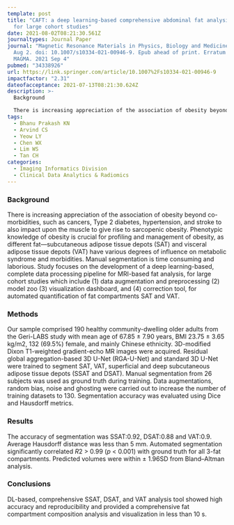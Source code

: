 ```yaml
---
template: post
title: "CAFT: a deep learning‑based comprehensive abdominal fat analysis tool
  for large cohort studies"
date: 2021-08-02T08:21:30.561Z
journaltypes: Journal Paper
journal: "Magnetic Resonance Materials in Physics, Biology and Medicine, 2021
  Aug 2. doi: 10.1007/s10334-021-00946-9. Epub ahead of print. Erratum in:
  MAGMA. 2021 Sep 4"
pubmed: "34338926"
url: https://link.springer.com/article/10.1007%2Fs10334-021-00946-9
impactfactor: "2.31"
dateofacceptance: 2021-07-13T08:21:30.624Z
description: >-
  Background

  There is increasing appreciation of the association of obesity beyond co-morbidities, such as cancers, Type 2 diabetes, hypertension, and stroke to also impact upon the muscle to give rise to sarcopenic obesity. Phenotypic knowledge of obesity is crucial for profiling and management of obesity, as different fat—subcutaneous adipose tissue depots (SAT) and visceral adipose tissue depots (VAT) have various degrees of influence on metabolic syndrome and morbidities. Manual segmentation is time consuming and laborious. Study focuses on the development of a deep learning-based, complete data processing pipeline for MRI-based fat analysis, for large cohort studies which include (1) data augmentation and preprocessing (2) model zoo (3) visualization dashboard, and (4) correction tool, for automated quantification of fat compartments SAT and VAT.
tags:
  - Bhanu Prakash KN
  - Arvind CS
  - Yeow LY
  - Chen WX
  - Lim WS
  - Tan CH
categories:
  - Imaging Informatics Division
  - Clinical Data Analytics & Radiomics
---
```

### Background

There is increasing appreciation of the association of obesity beyond co-morbidities, such as cancers, Type 2 diabetes, hypertension, and stroke to also impact upon the muscle to give rise to sarcopenic obesity. Phenotypic knowledge of obesity is crucial for profiling and management of obesity, as different fat—subcutaneous adipose tissue depots (SAT) and visceral adipose tissue depots (VAT) have various degrees of influence on metabolic syndrome and morbidities. Manual segmentation is time consuming and laborious. Study focuses on the development of a deep learning-based, complete data processing pipeline for MRI-based fat analysis, for large cohort studies which include (1) data augmentation and preprocessing (2) model zoo (3) visualization dashboard, and (4) correction tool, for automated quantification of fat compartments SAT and VAT.

### Methods

Our sample comprised 190 healthy community-dwelling older adults from the Geri-LABS study with mean age of 67.85 ± 7.90 years, BMI 23.75 ± 3.65 kg/m2, 132 (69.5%) female, and mainly Chinese ethnicity. 3D-modified Dixon T1-weighted gradient-echo MR images were acquired. Residual global aggregation-based 3D U-Net (RGA-U-Net) and standard 3D U-Net were trained to segment SAT, VAT, superficial and deep subcutaneous adipose tissue depots (SSAT and DSAT). Manual segmentation from 26 subjects was used as ground truth during training. Data augmentations, random bias, noise and ghosting were carried out to increase the number of training datasets to 130. Segmentation accuracy was evaluated using Dice and Hausdorff metrics.

### Results

The accuracy of segmentation was SSAT:0.92, DSAT:0.88 and VAT:0.9. Average Hausdorff distance was less than 5 mm. Automated segmentation significantly correlated *R*2 > 0.99 (*p* < 0.001) with ground truth for all 3-fat compartments. Predicted volumes were within ± 1.96SD from Bland–Altman analysis.

### Conclusions

DL-based, comprehensive SSAT, DSAT, and VAT analysis tool showed high accuracy and reproducibility and provided a comprehensive fat compartment composition analysis and visualization in less than 10 s.
